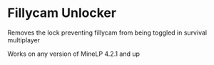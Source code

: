 # Fillycam Unlocker
Removes the lock preventing fillycam from being toggled in survival multiplayer

Works on any version of MineLP 4.2.1 and up